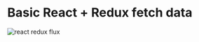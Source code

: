 # Basic React + Redux fetch data

![react redux flux](https://cdn-images-1.medium.com/max/1000/1*Or0o-_dFsZe1ahMAC2yLZQ.png)